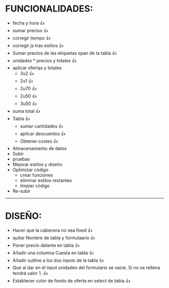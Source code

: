# FUNCIONALIDADES:
- fecha y hora 👍
- sumar precios 👍
- corregir tiempo 👍
- corregir js tras estilos 👍
- Sumar precios de las etiquetas span de la tabla 👍
- unidades * precios y totales 👍
- aplicar ofertas y totales
    - 3x2 👍
    - 2x1 👍
    - 2u70 👍
    - 2u50 👍
    - 3u50 👍
- suma total 👍
- Tabla 👍
    - sumar cantidades 👍
    - aplicar descuentos 👍
    - Obtener costes 👍
- Almacenamiento de datos
- Subir
- pruebas
- Mejorar estilos y diseño
- Optimizar código
    - crear funciones
    - eliminar estilos restantes
    - limpiar código
- Re-subir


-----------------
# DISEÑO:
- Hacer que la cabecera no sea fixed 👍
- quitar Nombre de tabla y formulaario 👍
- Poner precio delante en tabla 👍
- Añadir una columna Cuesta en tabla 👍
- Añadir outline a los dos inputs de la tabla 👍
- Que al dar en el input unidades del formulario se vacie. Si no se rellena tendrá valor 1. 👍
- Establecer color de fondo de oferta en select de tabla 👍
